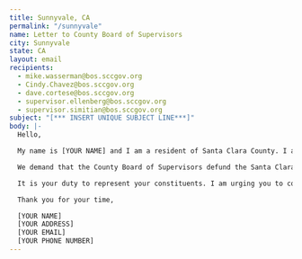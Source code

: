 ```yaml
---
title: Sunnyvale, CA
permalink: "/sunnyvale"
name: Letter to County Board of Supervisors
city: Sunnyvale
state: CA
layout: email
recipients:
  - mike.wasserman@bos.sccgov.org
  - Cindy.Chavez@bos.sccgov.org
  - dave.cortese@bos.sccgov.org
  - supervisor.ellenberg@bos.sccgov.org
  - supervisor.simitian@bos.sccgov.org
subject: "[*** INSERT UNIQUE SUBJECT LINE***]"
body: |-
  Hello,

  My name is [YOUR NAME] and I am a resident of Santa Clara County. I am writing to demand that funding is reallocated from the Santa Clara Sheriff's Department to social and public programming that takes place in our communities. It is an outrage that 22% of non medical county funding goes towards the Sheriff's Department. The Santa Clara Sheriff's Department has had a track record of poor conditions in jails and officer involved shootings. Additionally the money spent on the annual "Best in the West" SWAT competition would be better spent elsewhere in the community.

  We demand that the County Board of Supervisors defund the Santa Clara County Sheriff's Office. We join the calls of those across the country to defund the police. We demand a budget that adequately and effectively meets the needs of at-risk San Jose residents during this trying and uncertain time, when livelihoods are on the line. We demand a budget that supports community wellbeing, rather than empowers police.

  It is your duty to represent your constituents. I am urging you to completely revise the Santa Clara County budget for 2020-2021 fiscal year. Public opinion is with me.

  Thank you for your time,

  [YOUR NAME]
  [YOUR ADDRESS]
  [YOUR EMAIL]
  [YOUR PHONE NUMBER]
---
```

